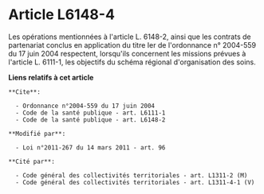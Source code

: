 # Article L6148-4

Les opérations mentionnées à l'article L. 6148-2, ainsi que les contrats de partenariat conclus en application du titre Ier
de l'ordonnance n° 2004-559 du 17 juin 2004 respectent, lorsqu'ils concernent les missions prévues à l'article L. 6111-1, les
objectifs du schéma régional d'organisation des soins.

**Liens relatifs à cet article**

	**Cite**:

	  - Ordonnance n°2004-559 du 17 juin 2004
	  - Code de la santé publique - art. L6111-1
	  - Code de la santé publique - art. L6148-2

	**Modifié par**:

	  - Loi n°2011-267 du 14 mars 2011 - art. 96

	**Cité par**:

	  - Code général des collectivités territoriales - art. L1311-2 (M)
	  - Code général des collectivités territoriales - art. L1311-4-1 (V)
